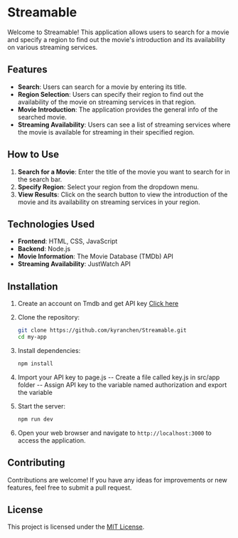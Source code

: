 # Streamable

Welcome to Streamable! This application allows users to search for a movie and specify a region to find out the movie's introduction and its availability on various streaming services.

## Features

- **Search**: Users can search for a movie by entering its title.
- **Region Selection**: Users can specify their region to find out the availability of the movie on streaming services in that region.
- **Movie Introduction**: The application provides the general info of the searched movie.
- **Streaming Availability**: Users can see a list of streaming services where the movie is available for streaming in their specified region.

## How to Use

1. **Search for a Movie**: Enter the title of the movie you want to search for in the search bar.
2. **Specify Region**: Select your region from the dropdown menu.
3. **View Results**: Click on the search button to view the introduction of the movie and its availability on streaming services in your region.

## Technologies Used

- **Frontend**: HTML, CSS, JavaScript
- **Backend**: Node.js
- **Movie Information**: The Movie Database (TMDb) API
- **Streaming Availability**: JustWatch API

## Installation

1. Create an account on Tmdb and get API key
    [Click here](https://developer.themoviedb.org/docs/getting-started)

2. Clone the repository:

    ```bash
    git clone https://github.com/kyranchen/Streamable.git
    cd my-app
    ```

3. Install dependencies:

    ```bash
    npm install
    ```

4. Import your API key to page.js
    -- Create a file called key.js in src/app folder
    -- Assign API key to the variable named authorization and export the variable

5. Start the server:

    ```bash
    npm run dev
    ```

6. Open your web browser and navigate to `http://localhost:3000` to access the application.

## Contributing

Contributions are welcome! If you have any ideas for improvements or new features, feel free to submit a pull request.

## License

This project is licensed under the [MIT License](LICENSE).
